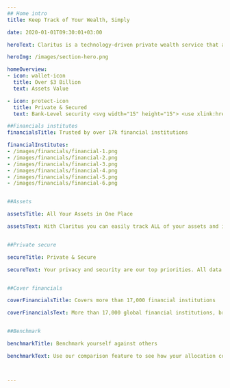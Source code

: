 ```yaml
---
## Home intro
title: Keep Track of Your Wealth, Simply

date: 2020-01-01T09:30:01+03:00

heroText: Claritus is a technology-driven private wealth service that allows you to track, understand, and take control of your wealth - all in one place!

heroImg: /images/section-hero.png

homeOverview: 
- icon: wallet-icon
  title: Over $3 Billion
  text: Assets Value

- icon: protect-icon
  title: Private & Secured
  text: Bank-Level security <svg width="15" height="15"> <use xlink:href="#info-icon"></use> </svg>

##Financials institutes
financialsTitle: Trusted by over 17k financial institutions

financialInstitutes:
- /images/financials/financial-1.png
- /images/financials/financial-2.png
- /images/financials/financial-3.png
- /images/financials/financial-4.png
- /images/financials/financial-5.png
- /images/financials/financial-6.png


##Assets 

assetsTitle: All Your Assets in One Place

assetsText: With Claritus you can easily track ALL of your assets and investments  and have an automatic clear view of your holdings, without using spreadsheets and without needing a Finance Master’s degree!


##Private secure

secureTitle: Private & Secure

secureText: Your privacy and security are our top priorities. All data is encrypted and stored according to the highest standards. With Claritus, your data is for your eyes only.


##Cover financials

coverFinancialsTitle: Covers more than 17,000 financial institutions

coverFinancialsText: More than 17,000 global financial institutions, brokerages, and other financial organizations provide real-time data.


##Benchmark

benchmarkTitle: Benchmark yourself against others

benchmarkText: Use our comparison feature to see how your allocation compared to other investors similar to your strategy. Share insights, investing ideas and strategies every day.



---
```


